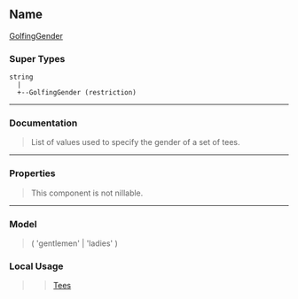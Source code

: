 ## Name ##

[GolfingGender](SGolfingGender.md)
### Super Types ###
```
string
  |
  +--GolfingGender (restriction)
```


---


### Documentation ###


> List of values used to specify the gender of a set of tees.


---



### Properties ###

> This component is not nillable.

---


### Model ###

> ( 'gentlemen' | 'ladies' )
### Local Usage ###
> > [Tees](CTees.md)
